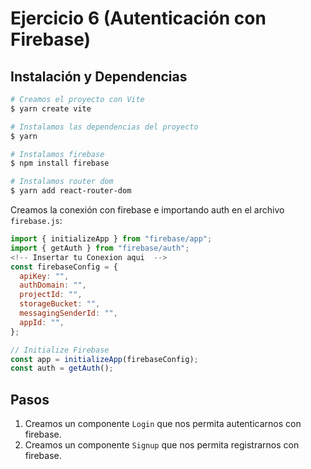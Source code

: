 # Ejercicio 6 (Autenticación con Firebase)

## Instalación y Dependencias

```bash
# Creamos el proyecto con Vite
$ yarn create vite

# Instalamos las dependencias del proyecto
$ yarn

# Instalamos firebase
$ npm install firebase

# Instalamos router dom
$ yarn add react-router-dom
```

Creamos la conexión con firebase e importando auth en el archivo `firebase.js`:

```js
import { initializeApp } from "firebase/app";
import { getAuth } from "firebase/auth";
<!-- Insertar tu Conexion aqui  -->
const firebaseConfig = {
  apiKey: "",
  authDomain: "",
  projectId: "",
  storageBucket: "",
  messagingSenderId: "",
  appId: "",
};

// Initialize Firebase
const app = initializeApp(firebaseConfig);
const auth = getAuth();
```

<!-- pasos -->

## Pasos

1. Creamos un componente `Login` que nos permita autenticarnos con firebase.
2. Creamos un componente `Signup` que nos permita registrarnos con firebase.

